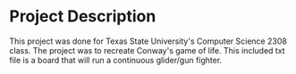 # Project Description
This project was done for Texas State University's Computer Science 2308 class. The project was to recreate Conway's game of life. This included txt file is a board that will run a continuous glider/gun fighter.
